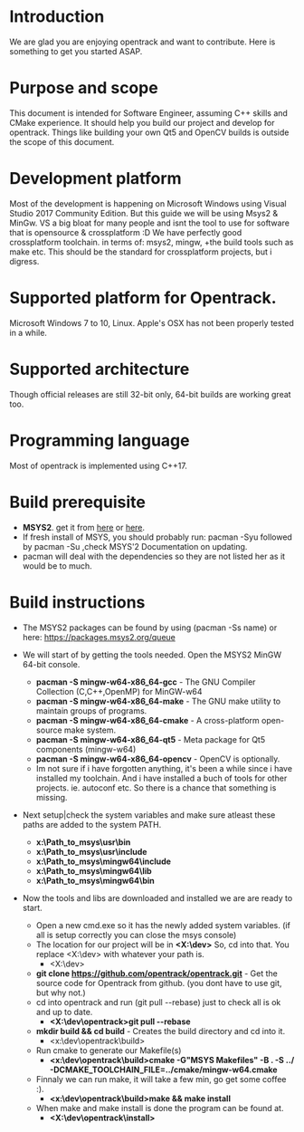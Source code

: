 

# Introduction
We are glad you are enjoying opentrack and want to contribute. Here is something to get you started ASAP.

# Purpose and scope
This document is intended for Software Engineer, assuming C++ skills and CMake experience. 
It should help you build our project and develop for opentrack.
Things like building your own Qt5 and OpenCV builds is outside the scope of this document.

# Development platform
Most of the development is happening on Microsoft Windows using Visual Studio 2017 Community Edition.
But this guide we will be using Msys2 & MinGw.
VS a big bloat for many people and isnt the tool to use for software that is opensource & crossplatform :D
We have perfectly good crossplatform toolchain. in terms of: msys2, mingw, +the build tools such as make etc.
This should be the standard for crossplatform projects, but i digress.

# Supported platform for Opentrack.
Microsoft Windows 7 to 10, Linux. Apple's OSX has not been properly tested in a while.

# Supported architecture
Though official releases are still 32-bit only, 64-bit builds are working great too.

# Programming language
Most of opentrack is implemented using C++17.

#  Build prerequisite
* **MSYS2**. get it from [here](https://www.msys2.org/) or [here](https://github.com/msys2/msys2-installer/releases).
* If fresh install of MSYS, you should probably run: pacman -Syu followed by pacman -Su ,check MSYS'2 Documentation on updating.
* pacman will deal with the dependencies so they are not listed her as it would be to much.

# Build instructions
* The MSYS2 packages can be found by using (pacman -Ss name) or here: https://packages.msys2.org/queue 
* We will start of by getting the tools needed. Open the MSYS2 MinGW 64-bit console. 
    * **pacman -S mingw-w64-x86_64-gcc**    - The GNU Compiler Collection (C,C++,OpenMP) for MinGW-w64
    * **pacman -S mingw-w64-x86_64-make**   - The GNU make utility to maintain groups of programs.
    * **pacman -S mingw-w64-x86_64-cmake**  - A cross-platform open-source make system.
    * **pacman -S mingw-w64-x86_64-qt5**    - Meta package for Qt5 components (mingw-w64)
	* **pacman -S mingw-w64-x86_64-opencv** - OpenCV is optionally.
	* Im not sure if i have forgotten anything, it's been a while since i have installed my toolchain. And i have installed a buch of tools for other projects. ie. autoconf etc. So there is a chance that something is missing.

* Next setup|check the system variables and make sure atleast these paths are added to the system PATH.
	* **x:\Path_to_msys\usr\bin**
	* **x:\Path_to_msys\usr\include**
	* **x:\Path_to_msys\mingw64\include**
	* **x:\Path_to_msys\mingw64\lib**
	* **x:\Path_to_msys\mingw64\bin**

* Now the tools and libs are downloaded and installed we are are ready to start.
	* Open a new cmd.exe so it has the newly added system variables. (if all is setup correctly you can close the msys console)
	* The location for our project will be in **<X:\dev>** So, cd into that. You replace <X:\dev> with whatever your path is. 
		* <X:\dev>
	* **git clone https://github.com/opentrack/opentrack.git** - Get the source code for Opentrack from github. (you dont have to use git, but why not.)
	* cd into opentrack and run (git pull --rebase) just to check all is ok and up to date. 
		* **<X:\dev\opentrack>git pull --rebase**
	* **mkdir build && cd build** - Creates the build directory and cd into it.
		* <x:\dev\opentrack\build>
	* Run cmake to generate our Makefile(s)
		* **<x:\dev\opentrack\build>cmake -G"MSYS Makefiles" -B . -S ../ -DCMAKE_TOOLCHAIN_FILE=../cmake/mingw-w64.cmake**
	* Finnaly we can run make, it will take a few min, go get some coffee :).
		* **<x:\dev\opentrack\build>make && make install**
	* When make and make install is done the program can be found at.
		* **<X:\dev\opentrack\install>**


